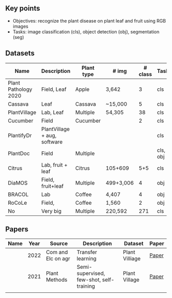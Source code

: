 ## Key points
* Objectives: recognize the plant disease on plant leaf and fruit using RGB images
* Tasks: image classification (cls), object detection (obj), segmentation (seg) 

## Datasets

| Name                 | Description                  | Plant type | # img     | # class | Task     | Paper                                                                                   | Dataset                                                                                 |
|----------------------|------------------------------|------------|-----------|---------|----------|-----------------------------------------------------------------------------------------|-----------------------------------------------------------------------------------------|
| Plant Pathology 2020 | Field, Leaf                  | Apple      | 3,642     | 3       | cls      | [Paper](https://bsapubs.onlinelibrary.wiley.com/doi/pdfdirect/10.1002/aps3.11390)       | [Dataset](https://www.kaggle.com/competitions/plant-pathology-2020-fgvc7/data)          |
| Cassava              | Leaf                         | Cassava    | ~15,000   | 5       | cls      |                                                                                         | [Dataset](https://www.kaggle.com/competitions/cassava-leaf-disease-classification/data) |
| PlantVillage         | Lab, Leaf                    | Multiple   | 54,305    | 38      | cls      | [Paper](https://arxiv.org/abs/1511.08060)                                               | [Dataset](https://github.com/spMohanty/PlantVillage-Dataset/tree/master/raw/color)      |
| Cucumber             | Field                        | Cucumber   |           | 2       | cls      |                                                                                         |[Dataset](https://www.kaggle.com/datasets/kareem3egm/cucumber-plant-diseases-dataset)|
| PlantifyDr           | PlantVillage + aug, software |            |           |         | cls      |                                                                                         | [Dataset](https://www.kaggle.com/datasets/lavaman151/plantifydr-dataset)                |
| PlantDoc             | Field                        | Multiple   |           |         | cls, obj | [Paper](https://dl.acm.org/doi/pdf/10.1145/3371158.3371196)                             | [Dataset](https://github.com/pratikkayal/PlantDoc-Dataset)                              |
| Citrus               | Lab, fruit + leaf            | Citrus     | 105+609   | 5+5     | cls      | [Paper](https://www.sciencedirect.com/science/article/pii/S2352340919306948?via%3Dihub)                                                                               | [Dataset](https://data.mendeley.com/datasets/3f83gxmv57/2)                              |
| DiaMOS               | Field, fruit+leaf            | Multiple   | 499+3,006 | 4       | obj      | [Paper](https://doi.org/10.5281/zenodo.5557313)                                         | [Dataset](https://doi.org/10.5281/zenodo.5557313)                                       |
| BRACOL               | Lab                          | Coffee     | 4,407     | 4       | obj      | [Paper](https://arxiv.org/abs/1907.11561)                                               | [Dataset](https://data.mendeley.com/datasets/yy2k5y8mxg/1)                              |
| RoCoLe               | Field,                       | Coffee     | 1,560     | 2       | obj      | [Paper](https://www.sciencedirect.com/science/article/pii/S2352340919307693?via%3Dihub) | [Dataset](https://data.mendeley.com/datasets/c5yvn32dzg/2)                              |
| No                   | Very big                     | Multiple   | 220,592   | 271     | cls      | [Paper](https://ieeexplore.ieee.org/stamp/stamp.jsp?arnumber=9325065&tag=1)             |No|


## Papers
| Name | Year | Source             | Description                              | Dataset         | Paper                                                                        |
|------|------|--------------------|------------------------------------------|-----------------|------------------------------------------------------------------------------|
|      | 2022 | Com and Elc on agr | Transfer learning                        | Plant Villiage  | [Paper](https://www.sciencedirect.com/science/article/pii/S0168169922000205) |
|      | 2021 | Plant Methods      | Semi-supervised, few-shot, self-training | Plant Village   | [Paper](https://link.springer.com/article/10.1186/s13007-021-00770-1)        |
|      |      |                    |                                          |                 |                                                                              |
